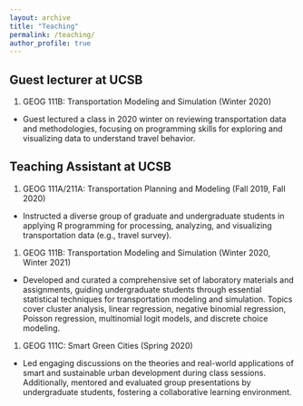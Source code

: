 ```yaml
---
layout: archive
title: "Teaching"
permalink: /teaching/
author_profile: true
---
```


## Guest lecturer at UCSB
1. GEOG 111B: Transportation Modeling and Simulation (Winter 2020)
- Guest lectured a class in 2020 winter on reviewing transportation data and methodologies, focusing on programming skills for exploring and visualizing data to understand travel behavior.


## Teaching Assistant at UCSB

1. GEOG 111A/211A: Transportation Planning and Modeling (Fall 2019, Fall 2020)
- Instructed a diverse group of graduate and undergraduate students in applying R programming for processing, analyzing, and visualizing transportation data (e.g., travel survey).

1. GEOG 111B: Transportation Modeling and Simulation (Winter 2020, Winter 2021)
- Developed and curated a comprehensive set of laboratory materials and assignments, guiding undergraduate students through essential statistical techniques for transportation modeling and simulation. Topics cover cluster analysis, linear regression, negative binomial regression, Poisson regression, multinomial logit models, and discrete choice modeling.

1. GEOG 111C: Smart Green Cities (Spring 2020)
- Led engaging discussions on the theories and real-world applications of smart and sustainable urban development during class sessions. Additionally, mentored and evaluated group presentations by undergraduate students, fostering a collaborative learning environment. 